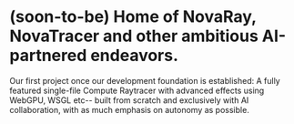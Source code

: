 # (soon-to-be) Home of NovaRay, NovaTracer and other ambitious AI-partnered endeavors.

Our first project once our development foundation is established: A fully featured single-file Compute Raytracer with advanced effects using WebGPU, WSGL etc-- built from scratch and exclusively with AI collaboration, with as much emphasis on autonomy as possible.
